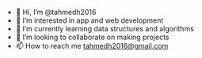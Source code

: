 - 👋 Hi, I’m @tahmedh2016
- 👀 I’m interested in app and web development
- 🌱 I’m currently learning data structures and algorithms 
- 💞 I’m looking to collaborate on making projects 
- 📫 How to reach me tahmedh2016@gmail.com

<!---
tahmedh2016/tahmedh2016 is a ✨ special ✨ repository because its `README.md` (this file) appears on your GitHub profile.
You can click the Preview link to take a look at your changes.
--->
